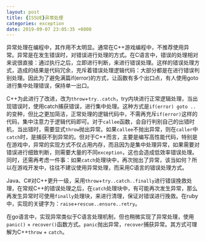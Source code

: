 ```yaml
---
layout: post
title: {ISSUE}异常处理
categories: exception
date: 2019-09-07 23:05:35 +0800
---
```


异常处理在编程中，其作用不太明显。通常在C++游戏编程中，不推荐使用异常。异常是在发生错误时，对错误进行处理的方式。在C语言中，错误的处理相对来说很直接：通过执行之后，立即进行判断，来进行错误处理。这样的错误处理方式，造成的结果是代码冗余，充斥着错误处理逻辑代码：大部分都是在进行错误判别处理。因此为了避免满篇if(error)的方式，让函数有多个出口点，有人使用goto进行集中处理错误，保持单一出口。

C++为此进行了改进，改为`throw`+`try..catch`，try内块进行正常逻辑处理，当出现错误时，使用catch捕获错误，进行集中处理。这种方式是`if(error) goto ..`的变种，但比之更加简洁，正常处理的逻辑代码中，不需再充斥`if(error)`这样的代码，集中注意力于逻辑代码即可。对于`callee`函数，会自行判别自己的出错时机，当出错时，需要显式`throw`抛出异常。如果`callee`不抛出异常，则在`caller`中`catch`时，是捕获不到异常的。但对于C++而言，主要是编写高性能代码，特别是在游戏中，异常的实现方式不仅占用内存，而且因为是集中处理异常，如果需要对错误进行细致判断，则需要大量的不同`exception`，这也会造成低效率错误处理。同时，还需再考虑一件事：如果`catch`处理块中，再次抛出了异常，该当如何？所以在游戏开发中，往往不建议使用异常处理，而采用C语言的错误处理方式。

Java、C#对C++更升一级，采用`throw`+`try..catch..finally`进行错误挽救处理，在常规C++的错误处理之后，在`catch`处理块中，有可能再次发生异常，那么再发生异常时可使用`finally`处理块，来进行清理，保证对错误进行挽救。在ruby 中，实现的关键字为：`raise`+`rescue..ensure..retry`。

在go语言中，实现异常类似于C语言处理机制，但也稍微实现了异常处理，使用`panic()` + `recover()`函数方式。`panic`抛出异常，`recover`捕获异常。其方式可理解为C++`throw` + `catch`。

